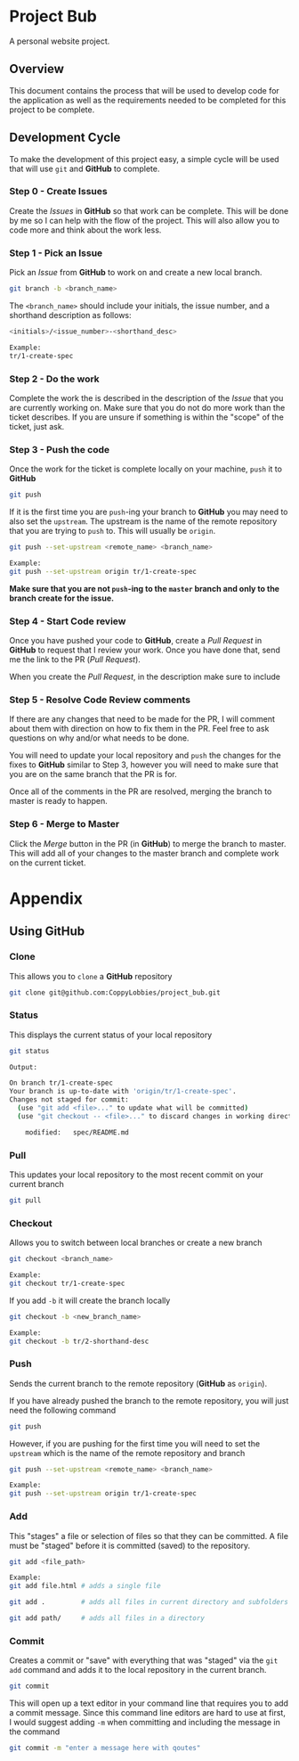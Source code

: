 # Project Bub
A personal website project.

## Overview
This document contains the process that will be used to develop code for the application as well as the requirements needed to be completed for this project to be complete.

## Development Cycle

To make the development of this project easy, a simple cycle will be used that will use `git` and __GitHub__ to complete.

### Step 0 - Create Issues
Create the *Issues* in __GitHub__ so that work can be complete.  This will be done by me so I can help with the flow of the project.  This will also allow you to code more and think about the work less.

### Step 1 - Pick an Issue
Pick an *Issue* from __GitHub__ to work on and create a new local branch.
```bash
git branch -b <branch_name>
```
The `<branch_name>` should include your initials, the issue number, and a shorthand description as follows:
```bash
<initials>/<issue_number>-<shorthand_desc>

Example:
tr/1-create-spec
```

### Step 2 - Do the work
Complete the work the is described in the description of the *Issue* that you are currently working on.  Make sure that you do not do more work than the ticket describes.  If you are unsure if something is within the "scope" of the ticket, just ask.

### Step 3 - Push the code
Once the work for the ticket is complete locally on your machine, `push` it to __GitHub__
```bash
git push
```
If it is the first time you are `push`-ing your branch to __GitHub__ you may need to also set the `upstream`.  The upstream is the name of the remote repository that you are trying to `push` to.  This will usually be `origin`.

```bash
git push --set-upstream <remote_name> <branch_name>

Example:
git push --set-upstream origin tr/1-create-spec
```

__Make sure that you are not `push`-ing to the `master` branch and only to the branch create for the issue.__

### Step 4 - Start Code review
Once you have pushed your code to __GitHub__, create a *Pull Request* in __GitHub__ to request that I review your work.  Once you have done that, send me the link to the PR (*Pull Request*).  

When you create the *Pull Request*, in the description make sure to include 

### Step 5 - Resolve Code Review comments
If there are any changes that need to be made for the PR, I will comment about them with direction on how to fix them in the PR.  Feel free to ask questions on why and/or what needs to be done.

You will need to update your local repository and `push` the changes for the fixes to __GitHub__ similar to Step 3, however you will need to make sure that you are on the same branch that the PR is for.

Once all of the comments in the PR are resolved, merging the branch to master is ready to happen.

### Step 6 - Merge to Master
Click the *Merge* button in the PR (in __GitHub__) to merge the branch to master.  This will add all of your changes to the master branch and complete work on the current ticket.

# Appendix

## Using GitHub

### Clone
This allows you to `clone` a __GitHub__ repository
```bash
git clone git@github.com:CoppyLobbies/project_bub.git
```

### Status
This displays the current status of your local repository
```bash
git status

Output:

On branch tr/1-create-spec
Your branch is up-to-date with 'origin/tr/1-create-spec'.
Changes not staged for commit:
  (use "git add <file>..." to update what will be committed)
  (use "git checkout -- <file>..." to discard changes in working directory)

	modified:   spec/README.md
```

### Pull
This updates your local repository to the most recent commit on your current branch
```bash
git pull
```

### Checkout
Allows you to switch between local branches or create a new branch
```bash
git checkout <branch_name>

Example:
git checkout tr/1-create-spec
```

If you add `-b` it will create the branch locally
```bash
git checkout -b <new_branch_name>

Example:
git checkout -b tr/2-shorthand-desc
```

### Push
Sends the current branch to the remote repository (__GitHub__ as `origin`).

If you have already pushed the branch to the remote repository, you will just need the following command
```bash
git push
```

However, if you are pushing for the first time you will need to set the `upstream` which is the name of the remote repository and branch
```bash
git push --set-upstream <remote_name> <branch_name>

Example:
git push --set-upstream origin tr/1-create-spec
```

### Add
This "stages" a file or selection of files so that they can be committed.  A file must be "staged" before it is committed (saved) to the repository.
```bash
git add <file_path>

Example:
git add file.html # adds a single file

git add .         # adds all files in current directory and subfolders

git add path/     # adds all files in a directory
```

### Commit
Creates a commit or "save" with everything that was "staged" via the `git add` command and adds it to the local repository in the current branch.
```bash
git commit
```

This will open up a text editor in your command line that requires you to add a commit message.  Since this command line editors are hard to use at first, I would suggest adding `-m` when committing and including the message in the command
```bash
git commit -m "enter a message here with qoutes"
```
